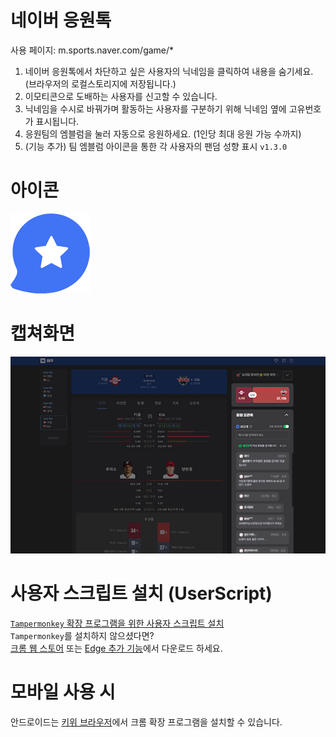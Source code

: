 # 네이버 응원톡  

사용 페이지: m.sports.naver.com/game/*  

1. 네이버 응원톡에서 차단하고 싶은 사용자의 닉네임을 클릭하여 내용을 숨기세요. (브라우저의 로컬스토리지에 저장됩니다.) 
2. 이모티콘으로 도배하는 사용자를 신고할 수 있습니다. 
3. 닉네임을 수시로 바꿔가며 활동하는 사용자를 구분하기 위해 닉네임 옆에 고유번호가 표시됩니다. 
4. 응원팀의 엠블럼을 눌러 자동으로 응원하세요. (1인당 최대 응원 가능 수까지) 
5. (기능 추가) 팀 엠블럼 아이콘을 통한 각 사용자의 팬덤 성향 표시 `v1.3.0`  

# 아이콘  
![아이콘](./icon.png)

# 캡쳐화면  
![캡쳐화면](./capture.png)

# 사용자 스크립트 설치 (UserScript)  
[`Tampermonkey` 확장 프로그램을 위한 사용자 스크립트 설치](script.user.js?raw=true)  
`Tampermonkey`를 설치하지 않으셨다면?  
[크롬 웹 스토어](https://chromewebstore.google.com/detail/tampermonkey/dhdgffkkebhmkfjojejmpbldmpobfkfo) 또는 [Edge 추가 기능](https://microsoftedge.microsoft.com/addons/detail/tampermonkey/iikmkjmpaadaobahmlepeloendndfphd)에서 다운로드 하세요. 

# 모바일 사용 시  
안드로이드는 [키위 브라우저](https://play.google.com/store/apps/details?id=com.kiwibrowser.browser&hl=ko)에서 크롬 확장 프로그램을 설치할 수 있습니다.
